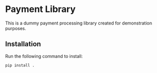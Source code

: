 # Payment Library

This is a dummy payment processing library created for demonstration purposes.

## Installation

Run the following command to install:

```bash
pip install .
